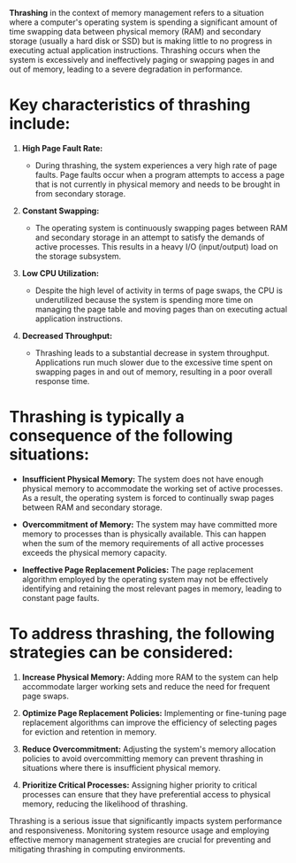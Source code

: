 **Thrashing** in the context of memory management refers to a situation where a computer's operating system is spending a significant amount of time swapping data between physical memory (RAM) and secondary storage (usually a hard disk or SSD) but is making little to no progress in executing actual application instructions. Thrashing occurs when the system is excessively and ineffectively paging or swapping pages in and out of memory, leading to a severe degradation in performance.

# Key characteristics of thrashing include:

1. **High Page Fault Rate:**
   - During thrashing, the system experiences a very high rate of page faults. Page faults occur when a program attempts to access a page that is not currently in physical memory and needs to be brought in from secondary storage.

2. **Constant Swapping:**
   - The operating system is continuously swapping pages between RAM and secondary storage in an attempt to satisfy the demands of active processes. This results in a heavy I/O (input/output) load on the storage subsystem.

3. **Low CPU Utilization:**
   - Despite the high level of activity in terms of page swaps, the CPU is underutilized because the system is spending more time on managing the page table and moving pages than on executing actual application instructions.

4. **Decreased Throughput:**
   - Thrashing leads to a substantial decrease in system throughput. Applications run much slower due to the excessive time spent on swapping pages in and out of memory, resulting in a poor overall response time.

# Thrashing is typically a consequence of the following situations:

- **Insufficient Physical Memory:** The system does not have enough physical memory to accommodate the working set of active processes. As a result, the operating system is forced to continually swap pages between RAM and secondary storage.

- **Overcommitment of Memory:** The system may have committed more memory to processes than is physically available. This can happen when the sum of the memory requirements of all active processes exceeds the physical memory capacity.

- **Ineffective Page Replacement Policies:** The page replacement algorithm employed by the operating system may not be effectively identifying and retaining the most relevant pages in memory, leading to constant page faults.

# To address thrashing, the following strategies can be considered:

1. **Increase Physical Memory:** Adding more RAM to the system can help accommodate larger working sets and reduce the need for frequent page swaps.

2. **Optimize Page Replacement Policies:** Implementing or fine-tuning page replacement algorithms can improve the efficiency of selecting pages for eviction and retention in memory.

3. **Reduce Overcommitment:** Adjusting the system's memory allocation policies to avoid overcommitting memory can prevent thrashing in situations where there is insufficient physical memory.

4. **Prioritize Critical Processes:** Assigning higher priority to critical processes can ensure that they have preferential access to physical memory, reducing the likelihood of thrashing.

Thrashing is a serious issue that significantly impacts system performance and responsiveness. Monitoring system resource usage and employing effective memory management strategies are crucial for preventing and mitigating thrashing in computing environments.
